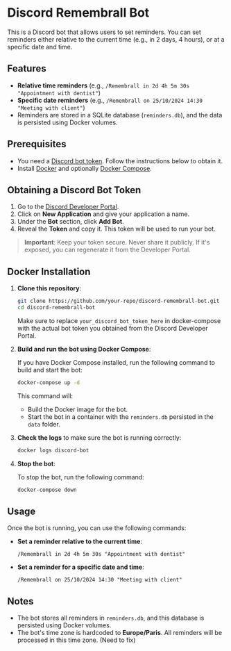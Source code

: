 # Discord Remembrall Bot

This is a Discord bot that allows users to set reminders. You can set reminders either relative to the current time (e.g., in 2 days, 4 hours), or at a specific date and time.

## Features

- **Relative time reminders** (e.g., `/Remembrall in 2d 4h 5m 30s "Appointment with dentist"`)
- **Specific date reminders** (e.g., `/Remembrall on 25/10/2024 14:30 "Meeting with client"`)
- Reminders are stored in a SQLite database (`reminders.db`), and the data is persisted using Docker volumes.

## Prerequisites

- You need a [Discord bot token](https://discord.com/developers/applications). Follow the instructions below to obtain it.
- Install [Docker](https://www.docker.com/get-started) and optionally [Docker Compose](https://docs.docker.com/compose/install/).

## Obtaining a Discord Bot Token

1. Go to the [Discord Developer Portal](https://discord.com/developers/applications).
2. Click on **New Application** and give your application a name.
3. Under the **Bot** section, click **Add Bot**.
4. Reveal the **Token** and copy it. This token will be used to run your bot.

> **Important**: Keep your token secure. Never share it publicly. If it's exposed, you can regenerate it from the Developer Portal.

## Docker Installation

1. **Clone this repository**:

   ```bash
   git clone https://github.com/your-repo/discord-remembrall-bot.git
   cd discord-remembrall-bot
   ```

   Make sure to replace `your_discord_bot_token_here` in docker-compose with the actual bot token you obtained from the Discord Developer Portal.

3. **Build and run the bot using Docker Compose**:

   If you have Docker Compose installed, run the following command to build and start the bot:

   ```bash
   docker-compose up -d
   ```

   This command will:
   - Build the Docker image for the bot.
   - Start the bot in a container with the `reminders.db` persisted in the `data` folder.

4. **Check the logs** to make sure the bot is running correctly:

   ```bash
   docker logs discord-bot
   ```

5. **Stop the bot**:

   To stop the bot, run the following command:

   ```bash
   docker-compose down
   ```

## Usage

Once the bot is running, you can use the following commands:

- **Set a reminder relative to the current time**:
  ```
  /Remembrall in 2d 4h 5m 30s "Appointment with dentist"
  ```

- **Set a reminder for a specific date and time**:
  ```
  /Remembrall on 25/10/2024 14:30 "Meeting with client"
  ```

## Notes

- The bot stores all reminders in `reminders.db`, and this database is persisted using Docker volumes.
- The bot's time zone is hardcoded to **Europe/Paris**. All reminders will be processed in this time zone. (Need to fix)
